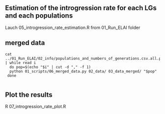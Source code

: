 ## Estimation of the introgression rate for each LGs and each populations

Lauch 05_introgression_rate_estimation.R from 01_Run_ELAI folder


## merged data 

```
cat ../01_Run_ELAI/02_info/populations_and_numbers_of_generations.csv.all.pops | while read i
  do pop=$(echo "$i" | cut -d "," -f 1)
  python 01_scripts/06_merged_data.py 02_data/ 03_data_merged/ "$pop"
 done
 
```
## Plot the results

R 07_introgression_rate_plot.R
